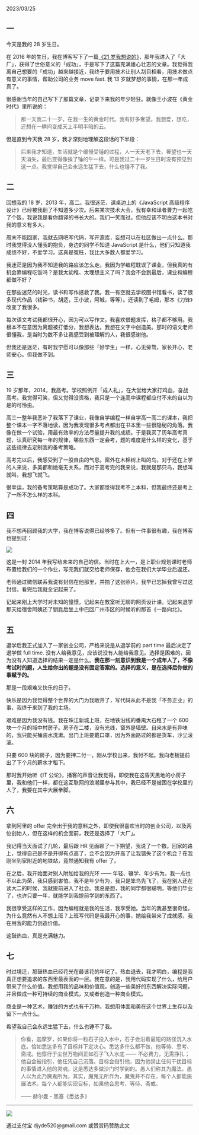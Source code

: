 2023/03/25

## 一

今天是我的 28 岁生日。

在 2016 年的生日，我在博客写下了一篇[《21 岁我想说的》](https://lutaonan.com/blog/say-in-21)，那年我进入了「大厂」，获得了世俗意义的「成功」，于是写下了这篇充满雄心壮志的文章。我觉得我离自己想要的「成功」越来越接近，我终于要用技术让别人刮目相看，用技术做点有意义的事情，帮助公司的业务 move fast. 我 13 岁就梦想的事情，在那一年成真了。

很感谢当年的自己写下了那篇文章，记录下来我的年少轻狂。就像王小波在《黄金时代》里所说的：

> 那一天我二十一岁，在我一生的黄金时代。我有好多奢望。我想爱，想吃，还想在一瞬间变成天上半明半暗的云。

但是直到今天我 28 岁，我才深刻地理解这段话的下半段：

> 后来我才知道，生活就是个缓慢受锤的过程，人一天天老下去，奢望也一天天消失，最后变得像挨了锤的牛一样。可是我过二十一岁生日时没有预见到这一点。我觉得自己会永远生猛下去，什么也锤不了我。

## 二

回想我的 18 岁，2013 年，高二。我很迷茫，课桌边上的《JavaScript 高级程序设计》已经被我翻了不知道多少次。后来某次技术大会，我有幸和译者曹力一起吃了个饭，我说我是看你翻译的书长大的。我们一笑而过。但他应该不明白这本书对我的意义有多大。

周末不能回家，我就去网吧写代码，写开源库，妄想可以在社区做出一点什么。那时我觉得没人懂我的抱负，身边的同学不知道 JavaScript 是什么，他们只知道我成绩不好，不爱学习。这真是冤枉，我比大多数人都爱学习。

我迷茫是因为我不知道我的路应该怎么走。我因为学编程耽误了课业，但我真的有机会靠编程吃饭吗？是我太幼稚、太理想主义了吗？我会不会到最后，课业和编程都做不好？

在那些迷茫的时光，读书和写作拯救了我。我一有空就去学校图书馆看书，读了很多现代作品（钱钟书，胡适，王小波，阿城，等等）。还读到了毛姆，那本《刀锋》改变了我很多。

每次语文考试我都很开心，因为可以写作文。我喜欢借题发挥，格子都不够用。我根本不在意因为离题被打低分，我想表达，我想在文字中创造美。那时的语文老师很懂我，是当时为数不多让我感受到被理解的人，我很感谢他。

但我还是迷茫，有时我宁愿可以像那些「好学生」一样，心无旁骛，家长开心，老师安心。但我做不到。

## 三

19 岁那年，2014，我高考。学校照例开「成人礼」，在大堂给大家打鸡血，奋战高考。我觉得可笑，但又觉得没资格，我只是一个连高中课程都应付不来的自以为是的可怜虫。

高三一整年我恶补了我落下了课业，我像自学编程一样自学高一高二的课本，我把整个课本一字不落地读，因为我发现很多考点都出在书本里一些很隐秘的角落。我像在做一个试验，用最有效率的方法尽量提升我的成绩。于是我买了历年高考真题，认真研究每一年的规律，哪些东西一定会考，题的难度是什么样的变化，基于这些规律去定制我的备考策略。

高考完以后，我感受到了一股自由的气息。窗外在木棉树上叫的鸟，对于还在上学的人来说，多美都和她毫无关系，而对于高考完的我来说，我就是那只鸟，我想叫就叫，我想飞就飞。

很幸运，我的备考策略算是成功了。大家都觉得我考不上本科，但我最终还是考上了一所不怎么样的本科。

## 四

我不想再回顾我的大学，我在博客说得已经够多了。但有一件事很有趣，我在博客也提到过：

![](https://gbstatic.djyde.com/blog/lett.jpeg)

这是一封 2014 年我写给未来的自己的信。当时在上大一，是上职业规划课时老师布置给我们的一个作业，写完我们就交给老师保存，他会在我们大学毕业后返还。

老师通过微信联系我说有封信在他那里，并拍了这张照片。我早已忘掉我曾写过这封信，看完后我就全记起来了。

记起来刚上大学时对未知的憧憬，记起来在教室听无聊的网页设计课，记起来退学那天给宿舍阿姨还了钥匙后坐上中巴回广州市区的时候听的那首《一路向北》。

## 五

退学后我正式加入了一家创业公司，严格来说是从退学前的 part time 最后决定了退学做 full time. 没有人给我意见，应该说没有人能给我意见。选择是困难的，因为没有人知道选择的结果一定是什么。**我在那一刻意识到我是一个成年人了，不像考试时的题，人生给你出的题是没有固定答案的。选择的意义，是在选择后你做的事赋予的。**

那是一段艰难又快乐的日子。

快乐是因为我觉得整个世界的大门为我敞开了，写代码从此不是我「不务正业」的事，我终于来到了我的主场。

艰难是因为我没有钱。我在珠江新城上班，在地铁沿线的番禺大石租了一个 600 块一个月的城中村房子。房子在二楼，没有光线，窗外是墙壁。自来水是有异味的，我只能买桶装水洗漱。出门上班要戴口罩，因为外面路过的都是货车，沙尘滚滚。

只要 600 块的房子，因为要押二付一，刚从学校出来，我付不起。我向老板提前出了下个月的薪水才租下。

那时我开始听《IT 公论》，播客的声音让我觉得，即使我在这昏天黑地的小房子里，我和他们一样，都在这互联网的浪潮里参与其中，我已经不是被困在学校里的人了，我要在其中大展拳脚。

## 六

拿到阿里的 offer 完全出于我的意料之外，即使我很喜欢当时的创业公司，以及两位创始人，但在这样的机会面前，我还是选择了「大厂」。

我记得当天面试了几轮，最后跟 HR 见面聊了一下期望，我说了一个数。回家的路上，觉得自己是不是开得有点高了，会不会因为开高了让我错失了这个机会？在我刚坐到家附近的地铁站，竟然通知我有 offer 了。

在之后，我开始面对别人附加给我的光环 —— 年轻、辍学、年少有为。我一点也不以此为荣，我只感到害怕。我不是年少有为，我只是笨鸟先飞了，我在别人还在读大二的时候，我就提前进入了社会。我总是想，我的同学都很聪明，等他们毕业了，也许只要一年，就能学到我提前学到的东西了。

我很享受这样的工作，因为编程就是我的生活，我享受她。当年的我甚至很奇怪，为什么竟然有人不想上班？上班写代码是我最开心的事，她给我带来了成就感，我在用我的能力创造价值。

这鼓热血，真是充满魅力。

## 七

时过境迁，那鼓热血已经花光在最该花的年纪了。热血退去，我才明白，编程是我真正想要追求的东西里最表面的一层。我在意的是，我用代码实现了什么，给用户带来了什么价值。我想用我的品味和价值观，创造一些美好的东西解决实际问题，并且做成一种可持续的商业模式，又或者创造一种商业模式。

商业是一种艺术，赚钱的方式也有千万种。我想用体面和美在这个世界上生存以及留下一点什么。

希望我自己会永远生猛下去，什么也锤不了我。

> 你看，迦摩罗，如果你将一粒石子投入水中，石子会沿着最短的路径沉入水底。恰如悉达多有了目标并下定决心。悉达多什么都不做，他等待、思考、斋戒。他穿行于尘世万物间正如石子飞入水底 —— 不必费力，无需挣扎；他自会被指引，他任凭自己沉落。目标会指引他，因为他禁止任何干扰目标的事情进入他的灵魂。这是悉达多做沙门时学到的。愚人们称其为魔法。愚人以为此乃魔鬼所为。其实，魔鬼无所作为，魔鬼并不存在。每个人都能施展法术。每个人都能实现目标，如果他会思考、等待、斋戒。
>
> —— 赫尔曼・黑塞《悉达多》

***

![](https://i.loli.net/2021/10/20/JZ26YwDhmGzUy4u.jpg)

通过支付宝 djyde520\@gmail.com 或赞赏码赞助此文
